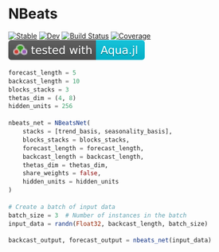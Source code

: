 # NBeats

[![Stable](https://img.shields.io/badge/docs-stable-blue.svg)](https://MartinuzziFrancesco.github.io/NBeats.jl/stable/)
[![Dev](https://img.shields.io/badge/docs-dev-blue.svg)](https://MartinuzziFrancesco.github.io/NBeats.jl/dev/)
[![Build Status](https://github.com/MartinuzziFrancesco/NBeats.jl/actions/workflows/CI.yml/badge.svg?branch=main)](https://github.com/MartinuzziFrancesco/NBeats.jl/actions/workflows/CI.yml?query=branch%3Amain)
[![Coverage](https://codecov.io/gh/MartinuzziFrancesco/NBeats.jl/branch/main/graph/badge.svg)](https://codecov.io/gh/MartinuzziFrancesco/NBeats.jl)
[![Aqua](https://raw.githubusercontent.com/JuliaTesting/Aqua.jl/master/badge.svg)](https://github.com/JuliaTesting/Aqua.jl)

```julia
forecast_length = 5
backcast_length = 10
blocks_stacks = 3
thetas_dim = (4, 8)
hidden_units = 256

nbeats_net = NBeatsNet(
    stacks = [trend_basis, seasonality_basis],
    blocks_stacks = blocks_stacks,
    forecast_length = forecast_length,
    backcast_length = backcast_length,
    thetas_dim = thetas_dim,
    share_weights = false,
    hidden_units = hidden_units
)

# Create a batch of input data
batch_size = 3  # Number of instances in the batch
input_data = randn(Float32, backcast_length, batch_size)

backcast_output, forecast_output = nbeats_net(input_data)
```
